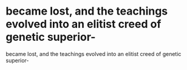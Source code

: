 # became lost, and the teachings evolved into an elitist creed of genetic superior-

became lost, and the teachings evolved into an elitist creed of genetic superior-